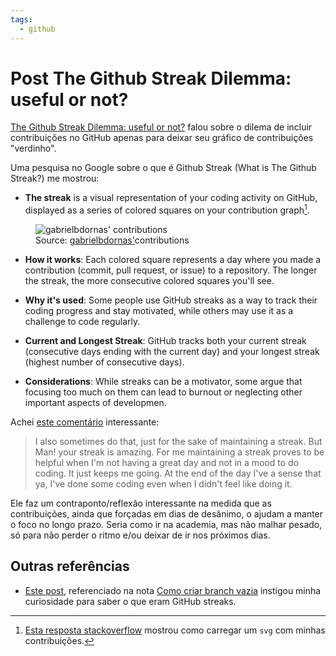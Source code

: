 ```yaml
---
tags:
  - github
---
```


# Post The Github Streak Dilemma: useful or not?

[The Github Streak Dilemma: useful or not?](https://dev.to/albertomontalesi/the-github-streak-dilemma-useful-or-not-nl1) falou sobre o dilema de incluir contribuições no GitHub apenas para deixar seu gráfico de contribuições "verdinho".

Uma pesquisa no Google sobre o que é Github Streak (What is The Github Streak?) me mostrou:

- **The streak** is a visual representation of your coding activity on GitHub, displayed as a series of colored squares on your contribution graph[^1].

<figure>
  <img src="https://ghchart.rshah.org/gabrielbdornas" alt="gabrielbdornas' contributions">
  <figcaption>Source: <a href="https://github.com/gabrielbdornas#:~:text=2%2C236-,contributions,-in%20the%20last">gabrielbdornas'</a>contributions</figcaption>
</figure>

- **How it works**: Each colored square represents a day where you made a contribution (commit, pull request, or issue) to a repository. The longer the streak, the more consecutive colored squares you'll see.

- **Why it's used**: Some people use GitHub streaks as a way to track their coding progress and stay motivated, while others may use it as a challenge to code regularly.

- **Current and Longest Streak**: GitHub tracks both your current streak (consecutive days ending with the current day) and your longest streak (highest number of consecutive days).

- **Considerations**: While streaks can be a motivator, some argue that focusing too much on them can lead to burnout or neglecting other important aspects of developmen.

Achei [este comentário](https://dev.to/albertomontalesi/the-github-streak-dilemma-useful-or-not-nl1#comment-id7d) interessante:

> I also sometimes do that, just for the sake of maintaining a streak. But Man! your streak is amazing. For me maintaining a streak proves to be helpful when I'm not having a great day and not in a mood to do coding. It just keeps me going. At the end of the day I've a sense that ya, I've done some coding even when I didn't feel like doing it.

Ele faz um contraponto/reflexão interessante na medida que as contribuições, ainda que forçadas em dias de desânimo, o ajudam a manter o foco no longo prazo.
Seria como ir na academia, mas não malhar pesado, só para não perder o ritmo e/ou deixar de ir nos próximos dias.

## Outras referências

- [Este post](https://graphite.dev/guides/empty-commit), referenciado na nota [Como criar branch vazia](./20250313_como_criar_commit_vazio.md) instigou minha curiosidade para saber o que eram GitHub streaks.

[^1]: [Esta resposta stackoverflow](https://stackoverflow.com/a/66599914/11755155) mostrou como carregar um `svg` com minhas contribuições.
